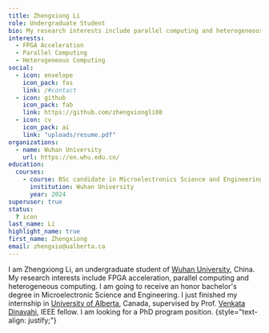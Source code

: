 ```yaml
---
title: Zhengxiong Li
role: Undergraduate Student
bio: My research interests include parallel computing and heterogeneous computing.
interests:
  - FPGA Acceleration
  - Parallel Computing
  - Heterogeneous Computing
social:
  - icon: envelope
    icon_pack: fas
    link: /#contact
  - icon: github
    icon_pack: fab
    link: https://github.com/zhengxiongli08
  - icon: cv
    icon_pack: ai
    link: "uploads/resume.pdf"
organizations:
  - name: Wuhan University
    url: https://en.whu.edu.cn/
education:
  courses:
    - course: BSc candidate in Microelectronics Science and Engineering
      institution: Wuhan University
      year: 2024
superuser: true
status:
  ? icon
last_name: Li
highlight_name: true
first_name: Zhengxiong
email: zhengxio@ualberta.ca
---
```


I am Zhengxiong Li, an undergraduate student of [Wuhan University](https://en.whu.edu.cn/), China. My research interests include FPGA acceleration, parallel computing and heterogeneous computing. I am going to receive an honor bachelor's degree in Microelectronic Science and Engineering. I just finished my internship in [University of Alberta](https://www.ualberta.ca/index.html), Canada, supervised by Prof. [Venkata Dinavahi](https://apps.ualberta.ca/directory/person/dinavahi), IEEE fellow. I am looking for a PhD program position. 
{style="text-align: justify;"}
